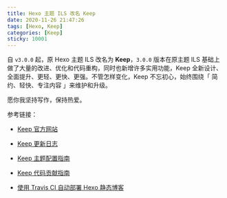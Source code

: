 ```yaml
---
title: Hexo 主题 ILS 改名 Keep
date: 2020-11-26 21:47:26
tags: [Hexo, Keep]
categories: [Keep]
sticky: 10001
---
```


自 `v3.0.0` 起，原 Hexo 主题 ILS 改名为 **Keep**，`3.0.0` 版本在原主题 ILS 基础上做了大量的改进、优化和代码重构，同时也新增许多实用功能，Keep 全新设计、全面提升、更轻、更快、更强。不管怎样变化，Keep 不忘初心，始终围绕「 简约、轻快、专注内容 」来维护和升级。

愿你我坚持写作，保持热爱。

<!-- more -->
参考链接：

- [Keep 官方网站](https://keep.xpoet.cn/)

- [Keep 更新日志](https://keep.xpoet.cn/changelog/)

- [Keep 主题配置指南](https://keep.xpoet.cn/2020/11/Keep-主题配置指南/)

- [Keep 代码贡献指南](https://keep.xpoet.cn/2020/11/Keep-代码贡献指南/)

- [使用 Travis CI 自动部署 Hexo 静态博客](https://keep.xpoet.cn/2020/11/使用-Travis-CI-自动部署-Hexo-静态博客/)
